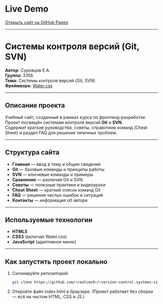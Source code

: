 # Live Demo
[Открыть сайт на GitHub Pages](https://github.com/realceo9/version-control-systems-site)

---

# Системы контроля версий (Git, SVN)

**Автор:** Суровцов Е.А.  
**Группа:** 335Б  
**Тема:** Системы контроля версий (Git, SVN)  
**Фреймворк:** [Water.css](https://watercss.kognise.dev)  

---

## Описание проекта
Учебный сайт, созданный в рамках курса по фронтенд-разработке.  
Проект посвящён системам контроля версий **Git** и **SVN**.  
Содержит краткие руководства, советы, справочник команд (Cheat Sheet) и раздел FAQ для решения типичных проблем.

---

## Структура сайта
- **Главная** — ввод в тему и общие сведения  
- **Git** — базовые команды и принципы работы  
- **SVN** — ключевые команды и примеры  
- **Сравнение** — различия Git и SVN  
- **Советы** — полезные практики и видеоуроки  
- **Cheat Sheet** — краткий список команд Git  
- **FAQ** — решения частых ошибок и ситуаций  
- **Контакты** — информация об авторе  

---

## Используемые технологии
- **HTML5**  
- **CSS3** (включая Water.css)  
- **JavaScript** (адаптивное меню)  

---

## Как запустить проект локально
1. Склонируйте репозиторий:
   ```bash
   git clone https://github.com/<realceo9>/<version-control-systems-site>.git

2. Откройте файл index.html в браузере.
    (Проект работает без сборки — всё на чистом HTML, CSS и JS.)

 